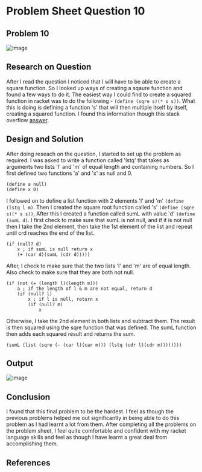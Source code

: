 # **Problem Sheet Question 10**

## Problem 10

![image](https://user-images.githubusercontent.com/14197773/38048822-6f631c54-32be-11e8-9636-169d552aca04.png)


## Research on Question
After I read the question I noticed that I will have to be able to create a square function. So I looked up ways of creating a sqaure function and found a few ways to do it. The easiest way I could find to create a squared function in racket was to do the following - `(define (sqre s)(* s s))`. What this is doing is defining a function 's' that will then multiple itself by itself, creating a squared function. I found this information though this stack overflow [answer](https://stackoverflow.com/a/26515457/9343831e).


## Design and Solution

After doing reseach on the question, I started to set up the problem as required. I was asked to write a function called 'lstq' that takes as arguments two lists 'l' and 'm' of equal length and containing numbers. So I first defined two functions 'a' and 'x' as null and 0.

```
(define a null)
(define x 0)
```

I followed on to define a list function with 2 elements 'l' and 'm' `(define (lstq l m)`.
Then I created the square root function called 's' `(define (sqre s)(* s s))`,
After this I created a function called sumL with value 'd' `(define (sumL d)`.
I first check to make sure that sumL is not null, and if it is not null then I take the 2nd element, then take the 1st element of the list and repeat until crd reaches the end of the list.

```
(if (null? d)
    x ; if sumL is null return x
    (+ (car d)(sumL (cdr d)))))
```

After, I check to make sure that the two lists 'l' and 'm' are of equal length. Also check to make sure that they are both not null.

```
(if (not (= (length l)(length m)))
    a ; if the length of l & m are not equal, return d
    (if (null? l)
        x ; if l is null, return x
        (if (null? m)
            x
```

Otherwise, I take the 2nd element in both lists and subtract them. The result is then squared using the sqre function that was defined. The sumL function then adds each squared result and returns the sum.

```
(sumL (list (sqre (- (car l)(car m))) (lstq (cdr l)(cdr m))))))))
```


## Output

![image](https://user-images.githubusercontent.com/14197773/38093207-2be64f60-3362-11e8-88e2-5ebd2124e411.png)

## Conclusion
I found that this final problem to be the hardest. I feel as though the previous problems helped me out significantly in being able to do this problem as I had learnt a lot from them. After completing all the problems on the problem sheet, I feel quite comfortable and confident with my racket language skills and feel as though I have learnt a great deal from accomplishing them.

## References